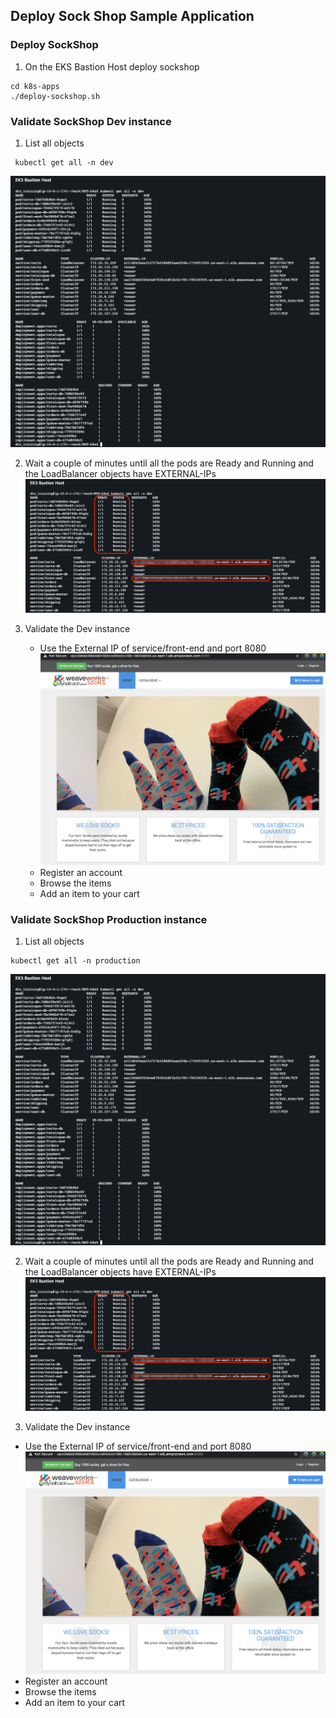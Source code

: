 ## Deploy Sock Shop Sample Application

### Deploy SockShop
1. On the EKS Bastion Host deploy sockshop
  ```
  cd k8s-apps
  ./deploy-sockshop.sh
  ```

### Validate SockShop Dev instance
1. List all objects
  ```
   kubectl get all -n dev
  ```

  ![SockShopDevRunning](../../assets/images/sockshopdev.png)

2. Wait a couple of minutes until all the pods are Ready and Running and the LoadBalancer objects have EXTERNAL-IPs
  ![SockShopDevRunning](../../assets/images/sockshopdevrun.png)  

3. Validate the Dev instance
   - Use the External IP of service/front-end and port 8080  
   ![SockShopDevWeb](../../assets/images/sockshopdevweb.png)  
   - Register an account
   - Browse the items
   - Add an item to your cart

### Validate SockShop Production instance
1. List all objects
  ```
  kubectl get all -n production
  ```

 ![SockShopDevRunning](../../assets/images/sockshopdev.png)

2. Wait a couple of minutes until all the pods are Ready and Running and the LoadBalancer objects have EXTERNAL-IPs
 ![SockShopDevRunning](../../assets/images/sockshopdevrun.png)  

3. Validate the Dev instance
  - Use the External IP of service/front-end and port 8080  
  ![SockShopDevWeb](../../assets/images/sockshopdevweb.png)  
  - Register an account
  - Browse the items
  - Add an item to your cart
